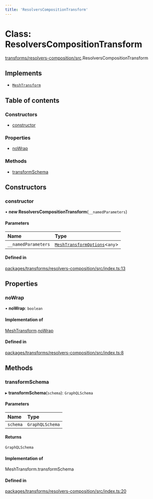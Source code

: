 ```yaml
---
title: 'ResolversCompositionTransform'
---
```


# Class: ResolversCompositionTransform

[transforms/resolvers-composition/src](../modules/transforms_resolvers_composition_src).ResolversCompositionTransform

## Implements

- [`MeshTransform`](/docs/api/interfaces/types_src.MeshTransform)

## Table of contents

### Constructors

- [constructor](transforms_resolvers_composition_src.ResolversCompositionTransform#constructor)

### Properties

- [noWrap](transforms_resolvers_composition_src.ResolversCompositionTransform#nowrap)

### Methods

- [transformSchema](transforms_resolvers_composition_src.ResolversCompositionTransform#transformschema)

## Constructors

### constructor

• **new ResolversCompositionTransform**(`__namedParameters`)

#### Parameters

| Name | Type |
| :------ | :------ |
| `__namedParameters` | [`MeshTransformOptions`](/docs/api/interfaces/types_src.MeshTransformOptions)<`any`\> |

#### Defined in

[packages/transforms/resolvers-composition/src/index.ts:13](https://github.com/Urigo/graphql-mesh/blob/master/packages/transforms/resolvers-composition/src/index.ts#L13)

## Properties

### noWrap

• **noWrap**: `boolean`

#### Implementation of

[MeshTransform](/docs/api/interfaces/types_src.MeshTransform).[noWrap](/docs/api/interfaces/types_src.MeshTransform#nowrap)

#### Defined in

[packages/transforms/resolvers-composition/src/index.ts:8](https://github.com/Urigo/graphql-mesh/blob/master/packages/transforms/resolvers-composition/src/index.ts#L8)

## Methods

### transformSchema

▸ **transformSchema**(`schema`): `GraphQLSchema`

#### Parameters

| Name | Type |
| :------ | :------ |
| `schema` | `GraphQLSchema` |

#### Returns

`GraphQLSchema`

#### Implementation of

MeshTransform.transformSchema

#### Defined in

[packages/transforms/resolvers-composition/src/index.ts:20](https://github.com/Urigo/graphql-mesh/blob/master/packages/transforms/resolvers-composition/src/index.ts#L20)
